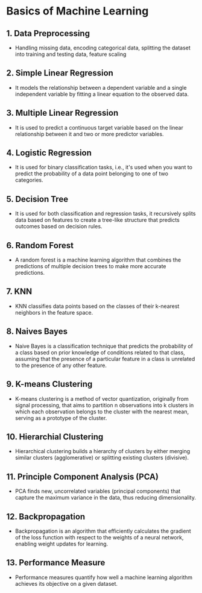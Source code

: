 # Basics of Machine Learning

## 1. Data Preprocessing
* Handling missing data, encoding categorical data, splitting the dataset into training and testing data, feature scaling

## 2. Simple Linear Regression
* It models the relationship between a dependent variable and a single independent variable by fitting a linear equation to the observed data.

## 3. Multiple Linear Regression
* It is used to predict a continuous target variable based on the linear relationship between it and two or more predictor variables.

## 4. Logistic Regression
* It is used for binary classification tasks, i.e., it's used when you want to predict the probability of a data point belonging to one of two categories.

## 5. Decision Tree
* It is used for both classification and regression tasks, it recursively splits data based on features to create a tree-like structure that predicts outcomes based on decision rules.

## 6. Random Forest
* A random forest is a machine learning algorithm that combines the predictions of multiple decision trees to make more accurate predictions.   

## 7. KNN
* KNN classifies data points based on the classes of their k-nearest neighbors in the feature space.
  
## 8. Naives Bayes
* Naive Bayes is a classification technique that predicts the probability of a class based on prior knowledge of conditions related to that class, assuming that the presence of a particular feature in a class is unrelated to the presence of any other feature.
  
## 9. K-means Clustering
* K-means clustering is a method of vector quantization, originally from signal processing, that aims to partition n observations into k clusters in which each observation belongs to the cluster with the nearest mean, serving as a prototype of the cluster.

## 10. Hierarchial Clustering
* Hierarchical clustering builds a hierarchy of clusters by either merging similar clusters (agglomerative) or splitting existing clusters (divisive).
  
## 11. Principle Component Analysis (PCA)
* PCA finds new, uncorrelated variables (principal components) that capture the maximum variance in the data, thus reducing dimensionality.
  
## 12. Backpropagation
* Backpropagation is an algorithm that efficiently calculates the gradient of the loss function with respect to the weights of a neural network, enabling weight updates for learning.
  
## 13. Performance Measure
* Performance measures quantify how well a machine learning algorithm achieves its objective on a given dataset.
